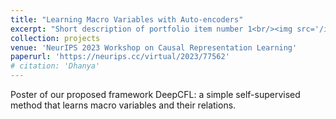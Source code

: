 ```yaml
---
title: "Learning Macro Variables with Auto-encoders"
excerpt: "Short description of portfolio item number 1<br/><img src='/images/DeepCFL_preview.png'>"
collection: projects
venue: 'NeurIPS 2023 Workshop on Causal Representation Learning'
paperurl: 'https://neurips.cc/virtual/2023/77562'
# citation: 'Dhanya'
---
```

Poster of our proposed framework DeepCFL: a simple self-supervised method that learns macro variables and their relations.
